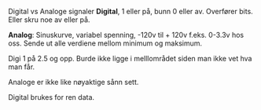 Digital vs Analoge signaler
**Digital**, 1 eller på, bunn 0 eller av. 
Overfører bits. Eller skru noe av eller på.

**Analog**:
Sinuskurve, variabel spenning, -120v til + 120v f.eks. 0-3.3v hos oss. Sende ut alle verdiene mellom minimum og maksimum.

Digi
1 på 2.5 og opp.
Burde ikke ligge i melllområdet siden man ikke vet hva man får.

Analoge er ikke like nøyaktige sånn sett.

Digital brukes for ren data.